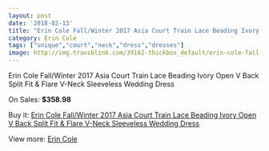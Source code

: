 ```yaml
---
layout: post
date: '2018-02-13'
title: "Erin Cole Fall/Winter 2017 Asia Court Train Lace Beading Ivory Open V Back Split Fit & Flare V-Neck Sleeveless Wedding Dress"
category: Erin Cole
tags: ["unique","court","neck","dress","dresses"]
image: http://img.transblink.com/39162-thickbox_default/erin-cole-fall-winter-2017-asia-court-train-lace-beading-ivory-open-v-back-split-fit-flare-v-neck-sleeveless-wedding-dress.jpg
---
```

Erin Cole Fall/Winter 2017 Asia Court Train Lace Beading Ivory Open V Back Split Fit & Flare V-Neck Sleeveless Wedding Dress

On Sales: **$358.98**
<a href="https://www.transblink.com/en/erin-cole/12273-erin-cole-fall-winter-2017-asia-court-train-lace-beading-ivory-open-v-back-split-fit-flare-v-neck-sleeveless-wedding-dress.html"><amp-img layout="responsive" width="600" height="600" src="//img.transblink.com/39162-thickbox_default/erin-cole-fall-winter-2017-asia-court-train-lace-beading-ivory-open-v-back-split-fit-flare-v-neck-sleeveless-wedding-dress.jpg" alt="Erin Cole Fall/Winter 2017 Asia Court Train Lace Beading Ivory Open V Back Split Fit & Flare V-Neck Sleeveless Wedding Dress 0" /></a>
<a href="https://www.transblink.com/en/erin-cole/12273-erin-cole-fall-winter-2017-asia-court-train-lace-beading-ivory-open-v-back-split-fit-flare-v-neck-sleeveless-wedding-dress.html"><amp-img layout="responsive" width="600" height="600" src="//img.transblink.com/39168-thickbox_default/erin-cole-fall-winter-2017-asia-court-train-lace-beading-ivory-open-v-back-split-fit-flare-v-neck-sleeveless-wedding-dress.jpg" alt="Erin Cole Fall/Winter 2017 Asia Court Train Lace Beading Ivory Open V Back Split Fit & Flare V-Neck Sleeveless Wedding Dress 1" /></a>
<a href="https://www.transblink.com/en/erin-cole/12273-erin-cole-fall-winter-2017-asia-court-train-lace-beading-ivory-open-v-back-split-fit-flare-v-neck-sleeveless-wedding-dress.html"><amp-img layout="responsive" width="600" height="600" src="//img.transblink.com/39167-thickbox_default/erin-cole-fall-winter-2017-asia-court-train-lace-beading-ivory-open-v-back-split-fit-flare-v-neck-sleeveless-wedding-dress.jpg" alt="Erin Cole Fall/Winter 2017 Asia Court Train Lace Beading Ivory Open V Back Split Fit & Flare V-Neck Sleeveless Wedding Dress 2" /></a>
<a href="https://www.transblink.com/en/erin-cole/12273-erin-cole-fall-winter-2017-asia-court-train-lace-beading-ivory-open-v-back-split-fit-flare-v-neck-sleeveless-wedding-dress.html"><amp-img layout="responsive" width="600" height="600" src="//img.transblink.com/39166-thickbox_default/erin-cole-fall-winter-2017-asia-court-train-lace-beading-ivory-open-v-back-split-fit-flare-v-neck-sleeveless-wedding-dress.jpg" alt="Erin Cole Fall/Winter 2017 Asia Court Train Lace Beading Ivory Open V Back Split Fit & Flare V-Neck Sleeveless Wedding Dress 3" /></a>
<a href="https://www.transblink.com/en/erin-cole/12273-erin-cole-fall-winter-2017-asia-court-train-lace-beading-ivory-open-v-back-split-fit-flare-v-neck-sleeveless-wedding-dress.html"><amp-img layout="responsive" width="600" height="600" src="//img.transblink.com/39165-thickbox_default/erin-cole-fall-winter-2017-asia-court-train-lace-beading-ivory-open-v-back-split-fit-flare-v-neck-sleeveless-wedding-dress.jpg" alt="Erin Cole Fall/Winter 2017 Asia Court Train Lace Beading Ivory Open V Back Split Fit & Flare V-Neck Sleeveless Wedding Dress 4" /></a>
<a href="https://www.transblink.com/en/erin-cole/12273-erin-cole-fall-winter-2017-asia-court-train-lace-beading-ivory-open-v-back-split-fit-flare-v-neck-sleeveless-wedding-dress.html"><amp-img layout="responsive" width="600" height="600" src="//img.transblink.com/39164-thickbox_default/erin-cole-fall-winter-2017-asia-court-train-lace-beading-ivory-open-v-back-split-fit-flare-v-neck-sleeveless-wedding-dress.jpg" alt="Erin Cole Fall/Winter 2017 Asia Court Train Lace Beading Ivory Open V Back Split Fit & Flare V-Neck Sleeveless Wedding Dress 5" /></a>
<a href="https://www.transblink.com/en/erin-cole/12273-erin-cole-fall-winter-2017-asia-court-train-lace-beading-ivory-open-v-back-split-fit-flare-v-neck-sleeveless-wedding-dress.html"><amp-img layout="responsive" width="600" height="600" src="//img.transblink.com/39163-thickbox_default/erin-cole-fall-winter-2017-asia-court-train-lace-beading-ivory-open-v-back-split-fit-flare-v-neck-sleeveless-wedding-dress.jpg" alt="Erin Cole Fall/Winter 2017 Asia Court Train Lace Beading Ivory Open V Back Split Fit & Flare V-Neck Sleeveless Wedding Dress 6" /></a>

Buy it: [Erin Cole Fall/Winter 2017 Asia Court Train Lace Beading Ivory Open V Back Split Fit & Flare V-Neck Sleeveless Wedding Dress](https://www.transblink.com/en/erin-cole/12273-erin-cole-fall-winter-2017-asia-court-train-lace-beading-ivory-open-v-back-split-fit-flare-v-neck-sleeveless-wedding-dress.html "Erin Cole Fall/Winter 2017 Asia Court Train Lace Beading Ivory Open V Back Split Fit & Flare V-Neck Sleeveless Wedding Dress")

View more: [Erin Cole](https://www.transblink.com/en/141-erin-cole "Erin Cole")